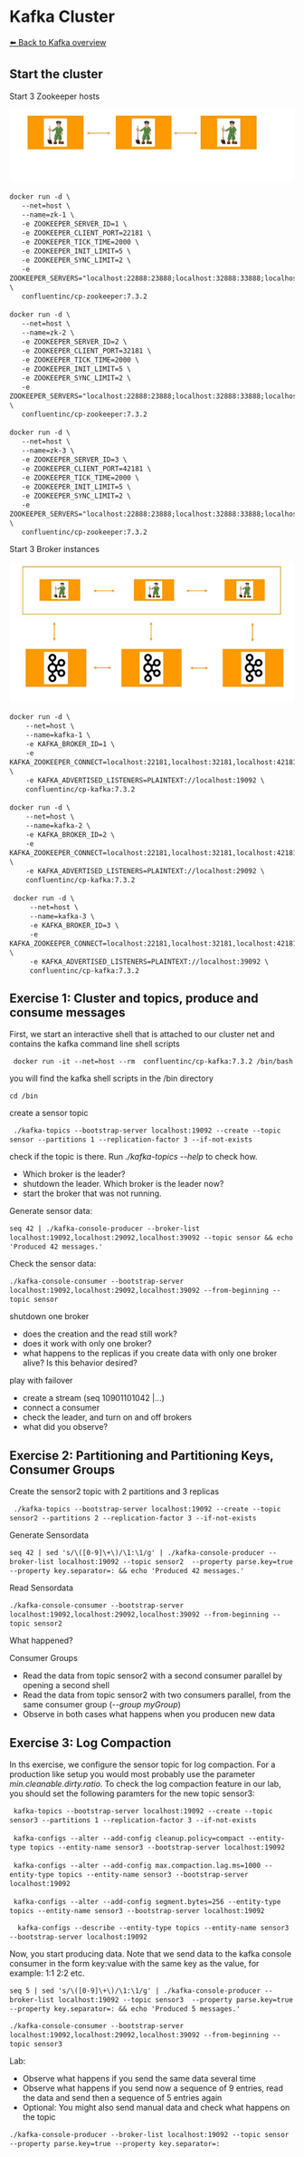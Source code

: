 # Kafka Cluster

[⬅️ Back to Kafka overview](README.md)

## Start the cluster

Start 3 Zookeeper hosts

![3 Zookeeper](/img/zookeepers.jpg)

```
docker run -d \
   --net=host \
   --name=zk-1 \
   -e ZOOKEEPER_SERVER_ID=1 \
   -e ZOOKEEPER_CLIENT_PORT=22181 \
   -e ZOOKEEPER_TICK_TIME=2000 \
   -e ZOOKEEPER_INIT_LIMIT=5 \
   -e ZOOKEEPER_SYNC_LIMIT=2 \
   -e ZOOKEEPER_SERVERS="localhost:22888:23888;localhost:32888:33888;localhost:42888:43888" \
   confluentinc/cp-zookeeper:7.3.2

docker run -d \
   --net=host \
   --name=zk-2 \
   -e ZOOKEEPER_SERVER_ID=2 \
   -e ZOOKEEPER_CLIENT_PORT=32181 \
   -e ZOOKEEPER_TICK_TIME=2000 \
   -e ZOOKEEPER_INIT_LIMIT=5 \
   -e ZOOKEEPER_SYNC_LIMIT=2 \
   -e ZOOKEEPER_SERVERS="localhost:22888:23888;localhost:32888:33888;localhost:42888:43888" \
   confluentinc/cp-zookeeper:7.3.2

docker run -d \
   --net=host \
   --name=zk-3 \
   -e ZOOKEEPER_SERVER_ID=3 \
   -e ZOOKEEPER_CLIENT_PORT=42181 \
   -e ZOOKEEPER_TICK_TIME=2000 \
   -e ZOOKEEPER_INIT_LIMIT=5 \
   -e ZOOKEEPER_SYNC_LIMIT=2 \
   -e ZOOKEEPER_SERVERS="localhost:22888:23888;localhost:32888:33888;localhost:42888:43888" \
   confluentinc/cp-zookeeper:7.3.2
```

Start 3 Broker instances

![3 Broker and Zookeeper](/img/brokers.jpg)

```
docker run -d \
    --net=host \
    --name=kafka-1 \
    -e KAFKA_BROKER_ID=1 \
    -e KAFKA_ZOOKEEPER_CONNECT=localhost:22181,localhost:32181,localhost:42181 \
    -e KAFKA_ADVERTISED_LISTENERS=PLAINTEXT://localhost:19092 \
    confluentinc/cp-kafka:7.3.2

docker run -d \
    --net=host \
    --name=kafka-2 \
    -e KAFKA_BROKER_ID=2 \
    -e KAFKA_ZOOKEEPER_CONNECT=localhost:22181,localhost:32181,localhost:42181 \
    -e KAFKA_ADVERTISED_LISTENERS=PLAINTEXT://localhost:29092 \
    confluentinc/cp-kafka:7.3.2

 docker run -d \
     --net=host \
     --name=kafka-3 \
     -e KAFKA_BROKER_ID=3 \
     -e KAFKA_ZOOKEEPER_CONNECT=localhost:22181,localhost:32181,localhost:42181 \
     -e KAFKA_ADVERTISED_LISTENERS=PLAINTEXT://localhost:39092 \
     confluentinc/cp-kafka:7.3.2
```


## Exercise 1: Cluster and topics, produce and consume messages

First, we start an interactive shell that is attached to our cluster net and contains the kafka command line shell scripts

```
 docker run -it --net=host --rm  confluentinc/cp-kafka:7.3.2 /bin/bash
```

you will find the kafka shell scripts in the /bin directory

```
cd /bin
```



create a sensor topic

```
 ./kafka-topics --bootstrap-server localhost:19092 --create --topic sensor --partitions 1 --replication-factor 3 --if-not-exists
```

check if the topic is there. Run _./kafka-topics --help_ to check how. 
* Which broker is the leader?
* shutdown the leader. Which broker is the leader now?
* start the broker that was not running.

Generate sensor data:
```
seq 42 | ./kafka-console-producer --broker-list localhost:19092,localhost:29092,localhost:39092 --topic sensor && echo 'Produced 42 messages.'
```


Check the sensor data:
```
./kafka-console-consumer --bootstrap-server localhost:19092,localhost:29092,localhost:39092 --from-beginning --topic sensor
```

shutdown one broker
* does the creation and the read still work?
* does it work with only one broker?
* what happens to the replicas if you create data with only one broker alive? Is this behavior desired?

play with failover
* create a stream (seq 10901101042 |...)
* connect a consumer
* check the leader, and turn on and off brokers
* what did you observe?

## Exercise 2: Partitioning and Partitioning Keys, Consumer Groups 

Create the sensor2 topic with 2 partitions and 3 replicas

```
 ./kafka-topics --bootstrap-server localhost:19092 --create --topic sensor2 --partitions 2 --replication-factor 3 --if-not-exists
```

Generate Sensordata

```
seq 42 | sed 's/\([0-9]\+\)/\1:\1/g' | ./kafka-console-producer --broker-list localhost:19092 --topic sensor2  --property parse.key=true --property key.separator=: && echo 'Produced 42 messages.'
```

Read Sensordata
```
./kafka-console-consumer --bootstrap-server localhost:19092,localhost:29092,localhost:39092 --from-beginning --topic sensor2
```

What happened?


Consumer Groups
* Read the data from topic sensor2 with a second consumer parallel by opening a second shell
* Read the data from topic sensor2 with two consumers parallel, from the same consumer group (_--group myGroup_)
* Observe in both cases what happens when you producen new data


## Exercise 3: Log Compaction

In ths exercise, we configure the sensor topic for log compaction. For a production like setup you would most probably use the parameter _min.cleanable.dirty.ratio_. To check the log compaction feature in our lab, you should set the following paramters for the new topic sensor3:

```
 kafka-topics --bootstrap-server localhost:19092 --create --topic sensor3 --partitions 1 --replication-factor 3 --if-not-exists

 kafka-configs --alter --add-config cleanup.policy=compact --entity-type topics --entity-name sensor3 --bootstrap-server localhost:19092

 kafka-configs --alter --add-config max.compaction.lag.ms=1000 --entity-type topics --entity-name sensor3 --bootstrap-server localhost:19092
 
 kafka-configs --alter --add-config segment.bytes=256 --entity-type topics --entity-name sensor3 --bootstrap-server localhost:19092
```

```
  kafka-configs --describe --entity-type topics --entity-name sensor3 --bootstrap-server localhost:19092
```


Now, you start producing data. Note that we send data to the kafka console consumer in the form key:value with the same key as the value, for example: 1:1  2:2 etc.

```
seq 5 | sed 's/\([0-9]\+\)/\1:\1/g' | ./kafka-console-producer --broker-list localhost:19092 --topic sensor3  --property parse.key=true --property key.separator=: && echo 'Produced 5 messages.'
```

```
./kafka-console-consumer --bootstrap-server localhost:19092,localhost:29092,localhost:39092 --from-beginning --topic sensor3
```

Lab:
* Observe what happens if you send the same data several time
* Observe what happens if you send now a sequence of 9 entries, read the data and send then a sequence of 5 entries again
* Optional: You might also send manual data and check what happens on the topic

```
./kafka-console-producer --broker-list localhost:19092 --topic sensor  --property parse.key=true --property key.separator=:
```
